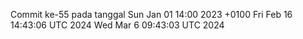 Commit ke-55 pada tanggal Sun Jan 01 14:00 2023 +0100
Fri Feb 16 14:43:06 UTC 2024
Wed Mar  6 09:43:03 UTC 2024
